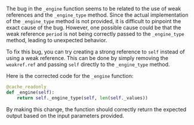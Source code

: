 The bug in the `_engine` function seems to be related to the use of weak references and the `_engine_type` method. Since the actual implementation of the `_engine_type` method is not provided, it is difficult to pinpoint the exact cause of the bug. However, one possible cause could be that the weak reference `period` is not being correctly passed to the `_engine_type` method, leading to unexpected behavior.

To fix this bug, you can try creating a strong reference to `self` instead of using a weak reference. This can be done by simply removing the `weakref.ref` and passing `self` directly to the `_engine_type` method.

Here is the corrected code for the `_engine` function:

```python
@cache_readonly
def _engine(self):
    return self._engine_type(self, len(self._values))
```
By making this change, the function should correctly return the expected output based on the input parameters provided.